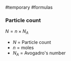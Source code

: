 #temporary #formulas
### Particle count
$N=n \times N_{A}$
- $N$ = Particle count
- $n$ = moles
- $N_{A}$ = Avogadro's number 
